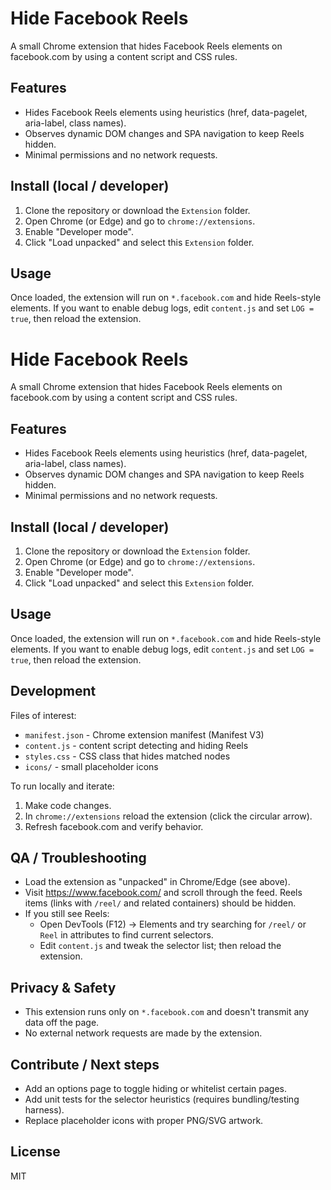 # Hide Facebook Reels

A small Chrome extension that hides Facebook Reels elements on facebook.com by using a content script and CSS rules.

## Features

- Hides Facebook Reels elements using heuristics (href, data-pagelet, aria-label, class names).
- Observes dynamic DOM changes and SPA navigation to keep Reels hidden.
- Minimal permissions and no network requests.

## Install (local / developer)

1. Clone the repository or download the `Extension` folder.
2. Open Chrome (or Edge) and go to `chrome://extensions`.
3. Enable "Developer mode".
4. Click "Load unpacked" and select this `Extension` folder.

## Usage

Once loaded, the extension will run on `*.facebook.com` and hide Reels-style elements. If you want to enable debug logs, edit `content.js` and set `LOG = true`, then reload the extension.

# Hide Facebook Reels

A small Chrome extension that hides Facebook Reels elements on facebook.com by using a content script and CSS rules.

## Features

- Hides Facebook Reels elements using heuristics (href, data-pagelet, aria-label, class names).
- Observes dynamic DOM changes and SPA navigation to keep Reels hidden.
- Minimal permissions and no network requests.

## Install (local / developer)

1. Clone the repository or download the `Extension` folder.
2. Open Chrome (or Edge) and go to `chrome://extensions`.
3. Enable "Developer mode".
4. Click "Load unpacked" and select this `Extension` folder.

## Usage

Once loaded, the extension will run on `*.facebook.com` and hide Reels-style elements. If you want to enable debug logs, edit `content.js` and set `LOG = true`, then reload the extension.

## Development

Files of interest:

- `manifest.json` - Chrome extension manifest (Manifest V3)
- `content.js` - content script detecting and hiding Reels
- `styles.css` - CSS class that hides matched nodes
- `icons/` - small placeholder icons

To run locally and iterate:

1. Make code changes.
2. In `chrome://extensions` reload the extension (click the circular arrow).
3. Refresh facebook.com and verify behavior.

## QA / Troubleshooting

- Load the extension as "unpacked" in Chrome/Edge (see above).
- Visit https://www.facebook.com/ and scroll through the feed. Reels items (links with `/reel/` and related containers) should be hidden.
- If you still see Reels:
  - Open DevTools (F12) -> Elements and try searching for `/reel/` or `Reel` in attributes to find current selectors.
  - Edit `content.js` and tweak the selector list; then reload the extension.

## Privacy & Safety

- This extension runs only on `*.facebook.com` and doesn't transmit any data off the page.
- No external network requests are made by the extension.

## Contribute / Next steps

- Add an options page to toggle hiding or whitelist certain pages.
- Add unit tests for the selector heuristics (requires bundling/testing harness).
- Replace placeholder icons with proper PNG/SVG artwork.

## License

MIT
